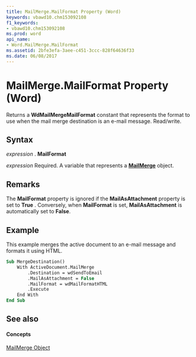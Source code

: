 ```yaml
---
title: MailMerge.MailFormat Property (Word)
keywords: vbawd10.chm153092108
f1_keywords:
- vbawd10.chm153092108
ms.prod: word
api_name:
- Word.MailMerge.MailFormat
ms.assetid: 2bfe3efa-3aee-c451-3ccc-828f64636f33
ms.date: 06/08/2017
---
```



# MailMerge.MailFormat Property (Word)

Returns a **WdMailMergeMailFormat** constant that represents the format to use when the mail merge destination is an e-mail message. Read/write.


## Syntax

 _expression_ . **MailFormat**

 _expression_ Required. A variable that represents a **[MailMerge](mailmerge-object-word.md)** object.


## Remarks

The **MailFormat** property is ignored if the **MailAsAttachment** property is set to **True** . Conversely, when **MailFormat** is set, **MailAsAttachment** is automatically set to **False**.


## Example

This example merges the active document to an e-mail message and formats it using HTML.


```vb
Sub MergeDestination() 
    With ActiveDocument.MailMerge 
        .Destination = wdSendToEmail 
        .MailAsAttachment = False 
        .MailFormat = wdMailFormatHTML 
        .Execute 
    End With 
End Sub
```


## See also


#### Concepts


[MailMerge Object](mailmerge-object-word.md)

